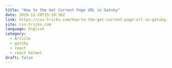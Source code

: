 ```yaml
---
title: "How to the Get Current Page URL in Gatsby"
date: 2019-12-20T15:18:36Z
link: https://css-tricks.com/how-to-the-get-current-page-url-in-gatsby/?utm_medium=RSS&utm_source=news.12bit.vn
site: css-tricks.com
language: English
category:
  - Article
  - gatsby
  - react
  - react helmet
draft: false
---
```

